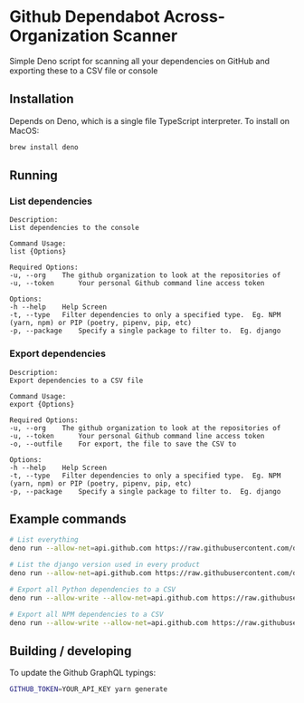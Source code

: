 
# Github Dependabot Across-Organization Scanner

Simple Deno script for scanning all your dependencies on GitHub and exporting these to a CSV file or console 

## Installation

Depends on Deno, which is a single file TypeScript interpreter.  To install on MacOS:

```bash
brew install deno
```

## Running

### List dependencies
```
Description:
List dependencies to the console

Command Usage:
list {Options}

Required Options:
-u, --org 	 The github organization to look at the repositories of
-u, --token 	 Your personal Github command line access token

Options:
-h --help 	 Help Screen
-t, --type 	 Filter dependencies to only a specified type.  Eg. NPM (yarn, npm) or PIP (poetry, pipenv, pip, etc)
-p, --package 	 Specify a single package to filter to.  Eg. django
```

### Export dependencies
```
Description:
Export dependencies to a CSV file

Command Usage:
export {Options}

Required Options:
-u, --org 	 The github organization to look at the repositories of
-u, --token 	 Your personal Github command line access token
-o, --outfile 	 For export, the file to save the CSV to

Options:
-h --help 	 Help Screen
-t, --type 	 Filter dependencies to only a specified type.  Eg. NPM (yarn, npm) or PIP (poetry, pipenv, pip, etc)
-p, --package 	 Specify a single package to filter to.  Eg. django
```

## Example commands

```bash
# List everything
deno run --allow-net=api.github.com https://raw.githubusercontent.com/datalivesoftware/github-dep-scanner/master/main.ts --org=datalivesoftware --token=MY_PERSONAL_GITHUB_ACCESS_TOKEN list

# List the django version used in every product
deno run --allow-net=api.github.com https://raw.githubusercontent.com/datalivesoftware/github-dep-scanner/master/main.ts --org=datalivesoftware --token=MY_PERSONAL_GITHUB_ACCESS_TOKEN list --type=PIP --package=django --filename=poetry.lock

# Export all Python dependencies to a CSV
deno run --allow-write --allow-net=api.github.com https://raw.githubusercontent.com/datalivesoftware/github-dep-scanner/master/main.ts --org=datalivesoftware --token=MY_PERSONAL_GITHUB_ACCESS_TOKEN export --type=PIP --outfile=pipdeps.csv 

# Export all NPM dependencies to a CSV
deno run --allow-write --allow-net=api.github.com https://raw.githubusercontent.com/datalivesoftware/github-dep-scanner/master/main.ts --org=datalivesoftware --token=MY_PERSONAL_GITHUB_ACCESS_TOKEN export --type=NPM --outfile=npmdeps.csv 
```


## Building / developing

To update the Github GraphQL typings:

```sh
GITHUB_TOKEN=YOUR_API_KEY yarn generate
```
